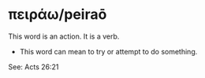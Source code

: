 # πειράω/peiraō
This word is an action. It is a verb.
* This word can mean to try or attempt to do something.

See: Acts 26:21
